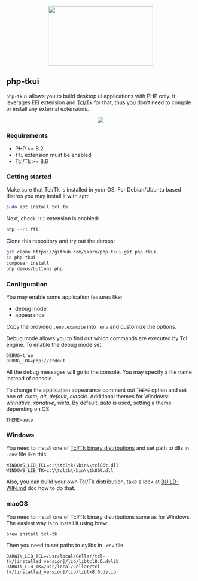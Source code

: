<p align="center">
    <img src="logo.png" width="280" height="160">
</p>

## php-tkui

`php-tkui` allows you to build desktop ui applications with PHP only. It leverages [FFI](https://www.php.net/manual/en/book.ffi) extension and [Tcl/Tk](https://www.tcl.tk) for that, thus you don't need to compile or install any external extensions.

<p align="center"><img src="screen-demo-buttons-win.png"></p>

### Requirements

* PHP >= 8.2
* `ffi` extension must be enabled
* Tcl/Tk >= 8.6

### Getting started

Make sure that Tcl/Tk is installed in your OS. For Debian/Ubuntu based distros you may install it with `apt`:
```sh
sudo apt install tcl tk
```
Next, check `FFI` extension is enabled:
```sh
php --ri ffi
```

Clone this repository and try out the demos:
```sh
git clone https://github.com/skoro/php-tkui.git php-tkui
cd php-tkui
composer install
php demos/buttons.php
```

### Configuration

You may enable some application features like:
- debug mode
- appearance

Copy the provided `.env.example` into `.env` and customize the options.

Debug mode allows you to find out which commands are executed by Tcl engine. To enable
the debug mode set:
```env
DEBUG=true
DEBUG_LOG=php://stdout
```
All the debug messages will go to the console. You may specify a file name instead of console.

To change the application appearance comment out `THEME` option and set one of:
_clam_, _alt_, _default_, _classic_.  Additional themes for Windows: _winnative_, _xpnative_, _vista_.
By default, _auto_ is used, setting a theme depending on OS:
```env
THEME=auto
```

### Windows

You need to install one of [Tcl/Tk binary distributions](https://wiki.tcl-lang.org/page/Binary+Distributions) and set path to dlls
in `.env` file like this:

```
WINDOWS_LIB_TCL=c:\\tcltk\\bin\\tcl86t.dll
WINDOWS_LIB_TK=c:\\tcltk\\bin\\tk86t.dll
```

Also, you can build your own Tcl/Tk distribution, take a look at [BUILD-WIN.md](tools/BUILD-WIN.md) doc how to do that.

### macOS

You need to install one of Tcl/Tk binary distributions same as for Windows.
The easiest way is to install it using brew:

```sh
brew install tcl-tk
```

Then you need to set paths to dylibs in `.env` file:

```
DARWIN_LIB_TCL=/usr/local/Cellar/tcl-tk/[installed_version]/lib/libtcl8.6.dylib
DARWIN_LIB_TK=/usr/local/Cellar/tcl-tk/[installed_version]/lib/libtk8.6.dylib
```
